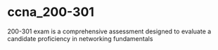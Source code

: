 # ccna_200-301
200-301 exam is a comprehensive assessment designed to evaluate a candidate proficiency in networking fundamentals

